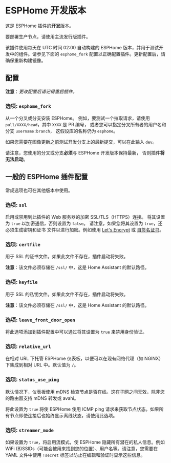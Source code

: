 # ESPHome 开发版本

这是 ESPHome 插件的**开发**版本。

要部署生产节点，请使用主流发行版插件。

该插件使用每天在 UTC 时间 02:00 自动构建的 ESPHome 版本，并用于测试开发中的组件。请参见下面的 `esphome_fork` 配置以正确配置插件。更新配置后，请确保重新构建镜像。

## 配置

**注意**：_更改配置后请记得重启插件。_

### 选项: `esphome_fork`

从一个分叉或分支安装 ESPHome。
例如，要测试一个拉取请求，请使用 `pull/XXXX/head`，其中 `XXXX` 是 PR 编号，
或者您可以指定分叉所有者的用户名和分支 `username:branch`，
这假设库的名称仍为 `esphome`。

如果您需要在图像更新之前测试开发分支上的最新提交，可以在此输入 `dev`。

请注意，您使用的分叉或分支**必须**与 ESPHome 开发版本保持最新，
否则插件**将无法启动**。

## 一般的 ESPHome 插件配置

常规选项也可在其他版本中使用。

### 选项: `ssl`

启用或禁用到此插件的 Web 服务器的加密 SSL/TLS（HTTPS）连接。
将其设置为 `true` 以加密通信，否则设置为 `false`。
请注意，如果您将其设置为 `true`，还必须生成密钥和证书
文件以进行加密。例如使用 [Let's Encrypt](https://www.home-assistant.io/addons/lets_encrypt/)
或 [自签名证书](https://www.home-assistant.io/docs/ecosystem/certificates/tls_self_signed_certificate/)。

### 选项: `certfile`

用于 SSL 的证书文件。如果此文件不存在，插件启动将失败。

**注意**：该文件必须存储在 `/ssl/` 中，这是 Home Assistant 的默认路径。

### 选项: `keyfile`

用于 SSL 的私钥文件。如果此文件不存在，插件启动将失败。

**注意**：该文件必须存储在 `/ssl/` 中，这是 Home Assistant 的默认路径。

### 选项: `leave_front_door_open`

将此选项添加到插件配置中可以通过将其设置为 `true` 来禁用身份验证。

### 选项: `relative_url`

在相对 URL 下托管 ESPHome 仪表板，以便可以在现有网络代理（如 NGINX）下集成到相对 URL 中。默认值为 `/`。

### 选项: `status_use_ping`

默认情况下，仪表板使用 mDNS 检查节点是否在线。这在子网之间无效，除非您的路由器支持 mDNS 转发或 avahi。

将此设置为 `true` 将使 ESPHome 使用 ICMP ping 请求来获取节点状态。如果所有节点即使连接后也始终显示离线状态，请使用此选项。

### 选项: `streamer_mode`

如果设置为 `true`，将启用流模式，使 ESPHome 隐藏所有潜在的私人信息。例如 WiFi (B)SSIDs（可能会被用来找到您的位置）、用户名等。请注意，您需要在 YAML 文件中使用 `!secret` 标签以防止在编辑和验证时显示这些信息。